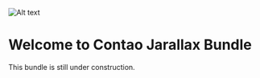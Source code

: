 ![Alt text](docs/logo.png?raw=true "logo")


# Welcome to Contao Jarallax Bundle
This bundle is still under construction.
